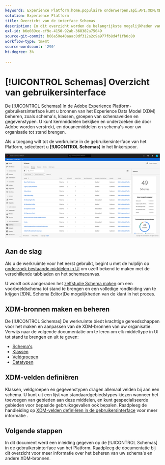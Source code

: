 ```yaml
---
keywords: Experience Platform;home;populaire onderwerpen;api;API;XDM;XDM systeem;ervaringsgegevensmodel;gegevensmodel;ui;werkruimte;
solution: Experience Platform
title: Overzicht van de interface Schemas
description: In dit overzicht worden de belangrijkste mogelijkheden van de werkruimte Schemas in Experience Platform besproken.
exl-id: b6e089ce-cf9e-4150-92ab-368382a75049
source-git-commit: b66a50e40aaac8df312a2c9a977fb8d4f1fb0c80
workflow-type: tm+mt
source-wordcount: '290'
ht-degree: 3%

---
```


# [!UICONTROL Schemas] Overzicht van gebruikersinterface

De [!UICONTROL Schemas] In de Adobe Experience Platform-gebruikersinterface kunt u bronnen van het Experience Data Model (XDM) beheren, zoals schema&#39;s, klassen, groepen van schemavelden en gegevenstypen. U kunt kernmiddelen bekijken en onderzoeken die door Adobe worden verstrekt, en douanemiddelen en schema&#39;s voor uw organisatie tot stand brengen.

Als u toegang wilt tot de werkruimte in de gebruikersinterface van het Platform, selecteert u **[!UICONTROL Schemas]** in het linkerspoor.

![](../images/ui/overview/schemas-tab.png)

## Aan de slag

Als u de werkruimte voor het eerst gebruikt, begint u met de hulplijn op [onderzoek bestaande middelen in UI](./explore.md) om uzelf bekend te maken met de verschillende tabbladen en het schemacanvas.

U wordt ook aangeraden het [zelfstudie Schema maken](../tutorials/create-schema-ui.md) om een voorbeeldschema tot stand te brengen en een volledige rondleiding van te krijgen [!DNL Schema Editor]De mogelijkheden van de klant in het proces.

## XDM-bronnen maken en beheren

De [!UICONTROL Schemas] De werkruimte biedt krachtige gereedschappen voor het maken en aanpassen van de XDM-bronnen van uw organisatie. Verwijs naar de volgende documentatie om te leren om elk middeltype in UI tot stand te brengen en uit te geven:

* [Schema&#39;s](./resources/schemas.md)
* [Klassen](./resources/classes.md)
* [Veldgroepen](./resources/field-groups.md)
* [Datatypen](./resources/data-types.md)

## XDM-velden definiëren

Klassen, veldgroepen en gegevenstypen dragen allemaal velden bij aan een schema. U kunt uit een lijst van standaardgebiedstypes kiezen wanneer het toevoegen van gebieden aan deze middelen, en kunt gespecialiseerde gebieden voor bepaalde gebruiksgevallen ook bepalen. Raadpleeg de handleiding op [XDM-velden definiëren in de gebruikersinterface](./fields/overview.md) voor meer informatie .

## Volgende stappen

In dit document werd een inleiding gegeven op de [!UICONTROL Schemas] in de gebruikersinterface van het Platform. Raadpleeg de documentatie bij dit overzicht voor meer informatie over het beheren van uw schema&#39;s en andere XDM-bronnen.
